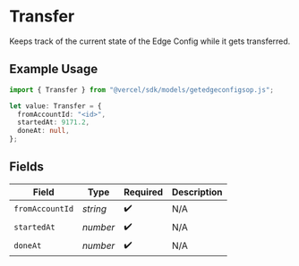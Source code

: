 # Transfer

Keeps track of the current state of the Edge Config while it gets transferred.

## Example Usage

```typescript
import { Transfer } from "@vercel/sdk/models/getedgeconfigsop.js";

let value: Transfer = {
  fromAccountId: "<id>",
  startedAt: 9171.2,
  doneAt: null,
};
```

## Fields

| Field              | Type               | Required           | Description        |
| ------------------ | ------------------ | ------------------ | ------------------ |
| `fromAccountId`    | *string*           | :heavy_check_mark: | N/A                |
| `startedAt`        | *number*           | :heavy_check_mark: | N/A                |
| `doneAt`           | *number*           | :heavy_check_mark: | N/A                |